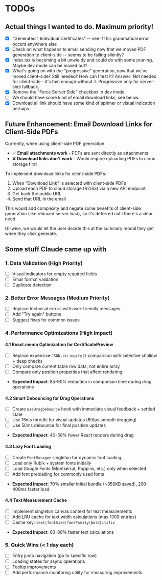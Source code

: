 # TODOs 

## Actual things I wanted to do. Maximum priority!

- [x] "Generated 1 Individual Certificates" -- see if this grammatical error occurs anywhere else
- [x] Check on what happens to email sending now that we moved PDF generation to client-side -- seems to be failing silently? 
- [x] index.tsx is becoming a bit unwieldy and could do with some pruning. Maybe dev mode can be moved out?
- [x] What's going on with the "progressive" generation, now that we've moved client-side? Still needed? How can I test it? 
      Answer: Not needed for client-side - it's fast enough without it. Progressive only for server-side fallback. 
- [x] Remove the "Force Server Side" checkbox in dev mode 
- [ ] We should have some kind of email download links; see below. 
- [x] Download all link should have some kind of spinner or visual indication perhaps

## Future Enhancement: Email Download Links for Client-Side PDFs

Currently, when using client-side PDF generation:
- ✅ **Email attachments work** - PDFs are sent directly as attachments
- ❌ **Download links don't work** - Would require uploading PDFs to cloud storage first

To implement download links for client-side PDFs:
1. When "Download Link" is selected with client-side PDFs
2. Upload each PDF to cloud storage (R2/S3) via a new API endpoint
3. Get back the public URL
4. Send that URL in the email

This would add complexity and negate some benefits of client-side generation (like reduced server load), so it's deferred until there's a clear need. 

UI-wise, we would let the user decide this at the summary modal they get when they click generate. 

## Some stuff Claude came up with 

### 1. Data Validation (High Priority)
- [ ] Visual indicators for empty required fields
- [ ] Email format validation
- [ ] Duplicate detection

### 2. Better Error Messages (Medium Priority)
- [ ] Replace technical errors with user-friendly messages
- [ ] Add "Try again" buttons
- [ ] Suggest fixes for common issues

### 4. Performance Optimizations (High Impact)

#### 4.1 React.memo Optimization for CertificatePreview
- [ ] Replace expensive `JSON.stringify()` comparison with selective shallow + deep checks
- [ ] Only compare current table row data, not entire array
- [ ] Compare only position properties that affect rendering
- **Expected Impact**: 85-90% reduction in comparison time during drag operations

#### 4.2 Smart Debouncing for Drag Operations
- [ ] Create `useDragDebounce` hook with immediate visual feedback + settled state
- [ ] Use 16ms throttle for visual updates (60fps smooth dragging)
- [ ] Use 50ms debounce for final position updates
- **Expected Impact**: 40-50% fewer React renders during drag

#### 4.3 Lazy Font Loading
- [ ] Create `FontManager` singleton for dynamic font loading
- [ ] Load only Rubik + system fonts initially
- [ ] Load Google Fonts (Montserrat, Poppins, etc.) only when selected
- [ ] Add font preloading for commonly used fonts
- **Expected Impact**: 70% smaller initial bundle (~350KB saved), 200-400ms faster load

#### 4.4 Text Measurement Cache
- [ ] Implement singleton canvas context for text measurements
- [ ] Add LRU cache for text width calculations (max 1000 entries)
- [ ] Cache key: `text|fontSize|fontFamily|bold|italic`
- **Expected Impact**: 60-80% faster text calculations

### 5. Quick Wins (< 1 day each)
- [ ] Entry jump navigation (go to specific row)
- [ ] Loading states for async operations
- [ ] Tooltip improvements
- [ ] Add performance monitoring utility for measuring improvements
